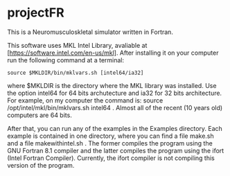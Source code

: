 # projectFR

This is a Neuromusculoskletal simulator written in Fortran. 

This software uses MKL Intel Library, avaliable at [https://software.intel.com/en-us/mkl]. After installing it on your computer run the following command at a terminal:

    source $MKLDIR/bin/mklvars.sh [intel64/ia32]

where $MKLDIR is the directory where the MKL library was installed. Use the option intel64 for 64 bits archutecture and ia32 for 32 bits architecture. For example, on my computer the  command is: source /opt/intel/mkl/bin/mklvars.sh intel64 . Almost all of the recent (10 years old) computers are 64 bits.

After that, you can run any of the examples in the Examples directory. Each example is contained in one directory, where you can find a file make.sh and a file makewithintel.sh . The former compiles the program using the GNU Fortran 8.1 compiler and the latter compiles the program using the ifort (Intel Fortran Compiler).  Currently, the ifort compiler is not compiling this version of the program.

